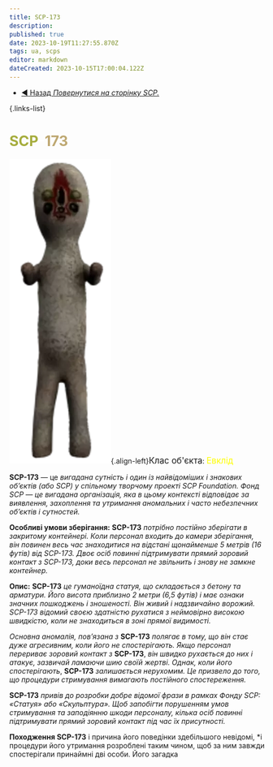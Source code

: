 ```yaml
---
title: SCP-173
description: 
published: true
date: 2023-10-19T11:27:55.870Z
tags: ua, scps
editor: markdown
dateCreated: 2023-10-15T17:00:04.122Z
---
```





- [:arrow_backward: Назад *Повернутися на сторінку SCP.*](/uk/game/scps#scps) 

{.links-list}
# <font color="#a6ad3e">SCP</font><font color="white">-</font><font color="#bea872">173</font>
![173.png](/images/roles/173.png){.align-left}<big>Клас об'єкта</big>: <font color="#fefe00"><big>Евклід</big></font>

  
  
**SCP-173** — це *вигадана сутність і один із найвідоміших і знакових об’єктів (або SCP) у спільному творчому проекті SCP Foundation. Фонд SCP — це вигадана організація, яка в цьому контексті відповідає за виявлення, захоплення та утримання аномальних і часто небезпечних об’єктів і сутностей.*


**Особливі умови зберігання:**
**SCP-173** *потрібно постійно зберігати в закритому контейнері. Коли персонал входить до камери зберігання, він повинен весь час знаходитися на відстані щонайменше 5 метрів (16 футів) від SCP-173. Двоє осіб повинні підтримувати прямий зоровий контакт з SCP-173, доки весь персонал не звільнить і знову не замкне контейнер.*

**Опис:**
**SCP-173** *це гуманоїдна статуя, що складається з бетону та арматури. Його висота приблизно 2 метри (6,5 футів) і має ознаки значних пошкоджень і зношеності. Він живий і надзвичайно ворожий. SCP-173 відомий своєю здатністю рухатися з неймовірно високою швидкістю, коли не знаходиться в зоні прямої видимості.*

*Основна аномалія, пов’язана з* **SCP-173** *полягає в тому, що він стає дуже агресивним, коли його не спостерігають. Якщо персонал перериває зоровий контакт з* **SCP-173**, *він швидко рухається до них і атакує, зазвичай ламаючи шию своїй жертві. Однак, коли його спостерігають*, **SCP-173** *залишається нерухомим. Це призвело до того, що процедури стримування вимагають постійного спостереження.*

**SCP-173** *привів до розробки добре відомої фрази в рамках Фонду SCP: «Статуя» або «Скульптура». Щоб запобігти порушенням умов стримування та заподіянню шкоди персоналу, кілька осіб повинні підтримувати прямий зоровий контакт під час їх присутності.*

**Походження SCP-173** і причина його поведінки здебільшого невідомі, *і процедури його утримання розроблені таким чином, щоб за ним завжди спостерігали принаймні дві особи. Його загадка